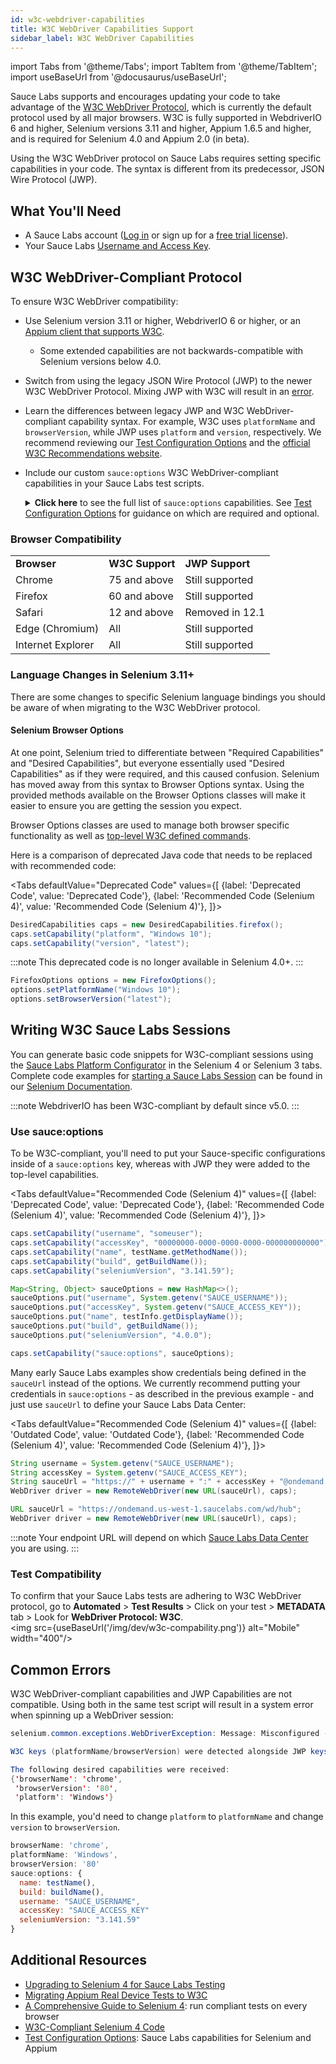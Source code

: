 ```yaml
---
id: w3c-webdriver-capabilities
title: W3C WebDriver Capabilities Support
sidebar_label: W3C WebDriver Capabilities
---
```


import Tabs from '@theme/Tabs';
import TabItem from '@theme/TabItem';
import useBaseUrl from '@docusaurus/useBaseUrl';

Sauce Labs supports and encourages updating your code to take advantage of the [W3C WebDriver Protocol](/dev/glossary/#w3c-webdriver-protocol), which is currently the default protocol used by all major browsers. W3C is fully supported in WebdriverIO 6 and higher, Selenium versions 3.11 and higher, Appium 1.6.5 and higher, and is required for Selenium 4.0 and Appium 2.0 (in beta).

Using the W3C WebDriver protocol on Sauce Labs requires setting specific capabilities in your code. The syntax is different from its predecessor, JSON Wire Protocol (JWP).


## What You'll Need

* A Sauce Labs account ([Log in](https://accounts.saucelabs.com/am/XUI/#login/) or sign up for a [free trial license](https://saucelabs.com/sign-up)).
* Your Sauce Labs [Username and Access Key](https://app.saucelabs.com/user-settings).


## W3C WebDriver-Compliant Protocol

To ensure W3C WebDriver compatibility:

* Use Selenium version 3.11 or higher, WebdriverIO 6 or higher, or an [Appium client that supports W3C](/mobile-apps/automated-testing/appium/real-devices/#using-the-w3c-webdriver-specification).
   * Some extended capabilities are not backwards-compatible with Selenium versions below 4.0.
* Switch from using the legacy JSON Wire Protocol (JWP) to the newer W3C WebDriver Protocol. Mixing JWP with W3C will result in an [error](/dev/w3c-webdriver-capabilities/#common-errors).
* Learn the differences between legacy JWP and W3C WebDriver-compliant capability syntax. For example, W3C uses `platformName` and `browserVersion`, while JWP uses `platform` and `version`, respectively. We recommend reviewing our [Test Configuration Options](/dev/test-configuration-options)
and the [official W3C Recommendations website](https://www.w3.org/TR/webdriver1/#capabilities).
* Include our custom `sauce:options` W3C WebDriver-compliant capabilities in your Sauce Labs test scripts.
  <details>
  <summary><strong>Click here</strong> to see the full list of <code>sauce:options</code> capabilities.
  See <a href="/dev/test-configuration-options">Test Configuration Options</a> for guidance on which are required and optional.
  </summary>

  * `accessKey`
  * `appiumVersion`
  * `avoidProxy`
  * `build`
  * `captureHtml`
  * `chromedriverVersion`
  * `commandTimeout`
  * `crmuxdriverVersion`
  * `customData`
  * `disablePopupHandler`
  * `extendedDebugging`
  * `firefoxAdapterVersion`
  * `firefoxProfileUrl`
  * `idleTimeout`
  * `iedriverVersion`
  * `maxDuration`
  * `name`
  * `parentTunnel`
  * `passed`
  * `prerun`
  * `preventRequeue`
  * `priority`
  * `proxyHost`
  * `public`
  * `recordLogs`
  * `recordScreenshots`
  * `recordVideo`
  * `restrictedPublicInfo`
  * `screenResolution`
  * `seleniumVersion`
  * `source`
  * `tags`
  * `timeZone`
  * `tunnelIdentifier`
  * `username`
  * `videoUploadOnPass`

  </details>

### Browser Compatibility

<table>
  <tr>
   <td><strong>Browser</strong>
   </td>
   <td><strong>W3C Support</strong>
   </td>
   <td><strong>JWP Support</strong>
   </td>
  </tr>
  <tr>
   <td>Chrome
   </td>
   <td>75 and above
   </td>
   <td>Still supported
   </td>
  </tr>
  <tr>
   <td>Firefox
   </td>
   <td>60 and above
   </td>
   <td>Still supported
   </td>
  </tr>
  <tr>
   <td>Safari
   </td>
   <td>12 and above
   </td>
   <td>Removed in 12.1
   </td>
  </tr>
  <tr>
   <td>Edge (Chromium)
   </td>
   <td>All
   </td>
   <td>Still supported
   </td>
  </tr>
  <tr>
   <td>Internet Explorer
   </td>
   <td>All
   </td>
   <td>Still supported
   </td>
  </tr>
</table>

### Language Changes in Selenium 3.11+

There are some changes to specific Selenium language bindings you should be aware of when migrating to the W3C WebDriver protocol.

#### Selenium Browser Options

At one point, Selenium tried to differentiate between "Required Capabilities" and "Desired Capabilities", but everyone essentially used "Desired Capabilities" as if they were required, and this caused confusion. Selenium has moved away from this syntax to Browser Options syntax. Using the provided methods available on the Browser Options classes will make it easier to ensure you are getting the session you expect.

Browser Options classes are used to manage both browser specific functionality as well as
[top-level W3C defined commands](https://w3c.github.io/webdriver/#capabilities).

Here is a comparison of deprecated Java code that needs to be replaced with recommended code:

<Tabs
  defaultValue="Deprecated Code"
  values={[
    {label: 'Deprecated Code', value: 'Deprecated Code'},
    {label: 'Recommended Code (Selenium 4)', value: 'Recommended Code (Selenium 4)'},
  ]}>

<TabItem value="Deprecated Code">

```java
DesiredCapabilities caps = new DesiredCapabilities.firefox();
caps.setCapability("platform", "Windows 10");
caps.setCapability("version", "latest");
```

:::note
This deprecated code is no longer available in Selenium 4.0+.
:::

</TabItem>
<TabItem value="Recommended Code (Selenium 4)">

```java
FirefoxOptions options = new FirefoxOptions();
options.setPlatformName("Windows 10");
options.setBrowserVersion("latest");
```

</TabItem>
</Tabs>


## Writing W3C Sauce Labs Sessions

You can generate basic code snippets for W3C-compliant sessions using the [Sauce Labs Platform Configurator](https://saucelabs.com/platform/platform-configurator#/) in the Selenium 4 or Selenium 3 tabs. Complete code examples for [starting a Sauce Labs Session](/web-apps/automated-testing/selenium/#define-capabilities) can be found in our [Selenium Documentation](/web-apps/automated-testing/selenium).

:::note
WebdriverIO has been W3C-compliant by default since v5.0.
:::

### Use sauce:options

To be W3C-compliant, you'll need to put your Sauce-specific configurations inside of a `sauce:options` key, whereas with JWP they were added to the top-level capabilities.

<Tabs
  defaultValue="Recommended Code (Selenium 4)"
  values={[
    {label: 'Deprecated Code', value: 'Deprecated Code'},
    {label: 'Recommended Code (Selenium 4)', value: 'Recommended Code (Selenium 4)'},
  ]}>

<TabItem value="Deprecated Code">

```java
caps.setCapability("username", "someuser");
caps.setCapability("accessKey", "00000000-0000-0000-0000-000000000000");
caps.setCapability("name", testName.getMethodName());
caps.setCapability("build", getBuildName());
caps.setCapability("seleniumVersion", "3.141.59");
```

</TabItem>
<TabItem value="Recommended Code (Selenium 4)">

```java
Map<String, Object> sauceOptions = new HashMap<>();
sauceOptions.put("username", System.getenv("SAUCE_USERNAME"));
sauceOptions.put("accessKey", System.getenv("SAUCE_ACCESS_KEY"));
sauceOptions.put("name", testInfo.getDisplayName());
sauceOptions.put("build", getBuildName());
sauceOptions.put("seleniumVersion", "4.0.0");

caps.setCapability("sauce:options", sauceOptions);
```

</TabItem>
</Tabs>

Many early Sauce Labs examples show credentials being defined in the `sauceUrl` instead of the options. We currently recommend putting your credentials in `sauce:options` - as described in the previous example - and just use `sauceUrl` to define your Sauce Labs Data Center:

<Tabs
  defaultValue="Recommended Code (Selenium 4)"
  values={[
    {label: 'Outdated Code', value: 'Outdated Code'},
    {label: 'Recommended Code (Selenium 4)', value: 'Recommended Code (Selenium 4)'},
  ]}>

<TabItem value="Outdated Code">

```java
String username = System.getenv("SAUCE_USERNAME");
String accessKey = System.getenv("SAUCE_ACCESS_KEY");
String sauceUrl = "https://" + username + ":" + accessKey + "@ondemand.saucelabs.com:443/wd/hub";
WebDriver driver = new RemoteWebDriver(new URL(sauceUrl), caps);
```

</TabItem>
<TabItem value="Recommended Code">

```java
URL sauceUrl = "https://ondemand.us-west-1.saucelabs.com/wd/hub";
WebDriver driver = new RemoteWebDriver(new URL(sauceUrl), caps);
```

:::note
Your endpoint URL will depend on which [Sauce Labs Data Center](/basics/data-center-endpoints) you are using.
:::

</TabItem>
</Tabs>


### Test Compatibility

To confirm that your Sauce Labs tests are adhering to W3C WebDriver protocol, go to **Automated** > **Test Results** > Click on your test > **METADATA** tab > Look for **WebDriver Protocol: W3C**.<br/><img src={useBaseUrl('/img/dev/w3c-compability.png')} alt="Mobile" width="400"/>


## Common Errors

W3C WebDriver-compliant capabilities and JWP Capabilities are not compatible. Using both in the same test script will result in a system error when spinning up a WebDriver session:

```java title="Mixed Capabilities Error"
selenium.common.exceptions.WebDriverException: Message: Misconfigured -- Mixed Capabilities Error.

W3C keys (platformName/browserVersion) were detected alongside JWP keys (platform/version). To fix this, replace all JWP keys with W3C keys.

The following desired capabilities were received:
{'browserName': 'chrome',
 'browserVersion': '80',
 'platform': 'Windows'}
```

In this example, you'd need to change `platform` to `platformName` and change `version` to `browserVersion`.

```js
browserName: 'chrome',
platformName: 'Windows',
browserVersion: '80'
sauce:options: {
  name: testName(),
  build: buildName(),
  username: "SAUCE_USERNAME",
  accessKey: "SAUCE_ACCESS_KEY"
  seleniumVersion: "3.141.59"
}
```

## Additional Resources

* [Upgrading to Selenium 4 for Sauce Labs Testing](/web-apps/automated-testing/selenium/selenium4/)
* [Migrating Appium Real Device Tests to W3C](https://support.saucelabs.com/hc/en-us/articles/4412359870231)
* [A Comprehensive Guide to Selenium 4](https://saucelabs.com/selenium-4): run compliant tests on every browser
* [W3C-Compliant Selenium 4 Code](/web-apps/automated-testing/selenium/#seven-steps-of-selenium-tests)
* [Test Configuration Options](/dev/test-configuration-options): Sauce Labs capabilities for Selenium and Appium
